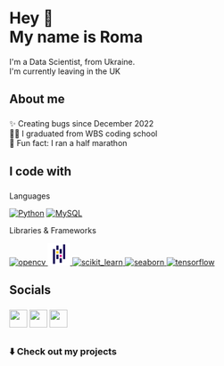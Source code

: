 <h1 llighn="left"> Hey 👋 
 <br>My name is Roma 
</h1>
I'm a Data Scientist, from Ukraine.
<br>I'm currently leaving in the UK
 
<h2 align="left">About me</h2>

###

<p align="left">✨ Creating bugs since December 2022
 <br>🧑‍🎓 I graduated from WBS coding school
 <br>🎲 Fun fact: I ran a half marathon
</p>

<h2 align="left">I code with</h2>

###  

Languages

<p align="left"> <a href="https://www.python.org/" target="_blank" rel="noreferrer">
 <img src="https://raw.githubusercontent.com/danielcranney/readme-generator/main/public/icons/skills/python-colored.svg" width="36" height="36" alt="Python" /></a> <a href="https://www.mysql.com/" target="_blank" rel="noreferrer">
  <img src="https://raw.githubusercontent.com/danielcranney/readme-generator/main/public/icons/skills/mysql-colored.svg" width="36" height="36" alt="MySQL" /></a> </p> 

Libraries & Frameworks

<p align="left"> <a href="https://opencv.org/" target="_blank" rel="noreferrer"> 
 <img src="https://www.vectorlogo.zone/logos/opencv/opencv-icon.svg" alt="opencv" width="40" height="40"/> </a> <a href="https://pandas.pydata.org/" target="_blank" rel="noreferrer"> 
 <img src="https://raw.githubusercontent.com/devicons/devicon/2ae2a900d2f041da66e950e4d48052658d850630/icons/pandas/pandas-original.svg" alt="pandas" width="40" height="40"/> </a> <a href="https://scikit-learn.org/" target="_blank" rel="noreferrer"> 
 <img src="https://upload.wikimedia.org/wikipedia/commons/0/05/Scikit_learn_logo_small.svg" alt="scikit_learn" width="40" height="40"/> </a> <a href="https://seaborn.pydata.org/" target="_blank" rel="noreferrer"> 
 <img src="https://seaborn.pydata.org/_images/logo-mark-lightbg.svg" alt="seaborn" width="40" height="40"/> </a> <a href="https://www.tensorflow.org" target="_blank" rel="noreferrer"> 
 <img src="https://www.vectorlogo.zone/logos/tensorflow/tensorflow-icon.svg" alt="tensorflow" width="40" height="40"/> </a> </p>

<h2 align="left"> Socials </h2>

###  

<p align="left"> <a href="https://www.github.com/eidolon2048" target="_blank" rel="noreferrer">
 <img src="https://raw.githubusercontent.com/danielcranney/readme-generator/main/public/icons/socials/github.svg" width="32" height="32" /></a> <a href="http://www.instagram.com/roma_kvt" target="_blank" rel="noreferrer">
 <img src="https://raw.githubusercontent.com/danielcranney/readme-generator/main/public/icons/socials/instagram.svg" width="32" height="32" /></a> <a href="https://www.linkedin.com/in/kovtunchyk" target="_blank" rel="noreferrer">
 <img src="https://raw.githubusercontent.com/danielcranney/readme-generator/main/public/icons/socials/linkedin.svg" width="32" height="32" /></a></p>

<h2 align="left"></h2>

### ⬇️ Check out my projects

